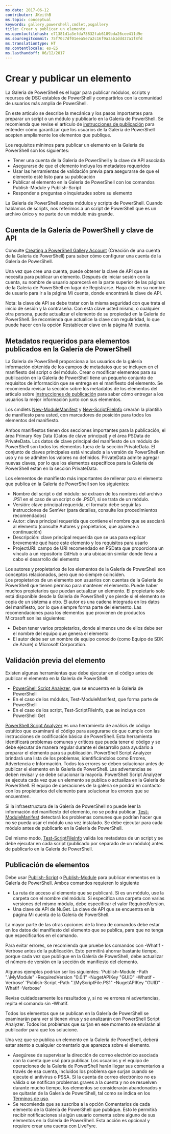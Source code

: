 ```yaml
---
ms.date: 2017-06-12
contributor: JKeithB
ms.topic: conceptual
keywords: gallery,powershell,cmdlet,psgallery
title: Crear y publicar un elemento
ms.openlocfilehash: e71381d1a3efda73832fab6189bda26cee411d9e
ms.sourcegitcommit: 75f70c7df01eea5e7a2c16f9a3ab1dd437a1f8fd
ms.translationtype: HT
ms.contentlocale: es-ES
ms.lasthandoff: 06/12/2017
---
```

# <a name="creating-and-publishing-an-item"></a>Crear y publicar un elemento 
La Galería de PowerShell es el lugar para publicar módulos, scripts y recursos de DSC estables de PowerShell y compartirlos con la comunidad de usuarios más amplia de PowerShell.    

En este artículo se describe la mecánica y los pasos importantes para preparar un script o un módulo y publicarlo en la Galería de PowerShell.
Se recomienda que revise el artículo de [instrucciones de publicación](https://msdn.microsoft.com/en-us/powershell/gallery/psgallery/psgallery-PublishingGuidelines) para entender cómo garantizar que los usuarios de la Galería de PowerShell acepten ampliamente los elementos que publique. 

Los requisitos mínimos para publicar un elemento en la Galería de PowerShell son los siguientes:

* Tener una cuenta de la Galería de PowerShell y la clave de API asociada
* Asegurarse de que el elemento incluya los metadatos requeridos
* Usar las herramientas de validación previa para asegurarse de que el elemento esté listo para su publicación
* Publicar el elemento en la Galería de PowerShell con los comandos Publish-Module y Publish-Script
* Responder a preguntas o inquietudes sobre su elemento
 
La Galería de PowerShell acepta módulos y scripts de PowerShell. Cuando hablamos de scripts, nos referimos a un script de PowerShell que es un archivo único y no parte de un módulo más grande. 

## <a name="powershell-gallery-account-and-api-key"></a>Cuenta de la Galería de PowerShell y clave de API
Consulte [Creating a PowerShell Gallery Account](https://msdn.microsoft.com/en-us/powershell/gallery/psgallery/psgallery_creating_an_account) (Creación de una cuenta de la Galería de PowerShell) para saber cómo configurar una cuenta de la Galería de PowerShell. 

Una vez que cree una cuenta, puede obtener la clave de API que se necesita para publicar un elemento.
Después de iniciar sesión con la cuenta, su nombre de usuario aparecerá en la parte superior de las páginas de la Galería de PowerShell en lugar de Registrarse. Haga clic en su nombre de usuario para ir a la página Mi cuenta, donde encontrará la clave de API. 

Nota: la clave de API se debe tratar con la misma seguridad con que trata el inicio de sesión y la contraseña. Con esta clave usted mismo, o cualquier otra persona, puede actualizar el elemento de su propiedad en la Galería de PowerShell. Se recomienda que actualice la clave con regularidad, lo que puede hacer con la opción Restablecer clave en la página Mi cuenta.

## <a name="required-metadata-for-items-published-to-the-powershell-gallery"></a>Metadatos requeridos para elementos publicados en la Galería de PowerShell

La Galería de PowerShell proporciona a los usuarios de la galería información obtenida de los campos de metadatos que se incluyen en el manifiesto del script o del módulo.
Crear o modificar elementos para su publicación en la Galería de PowerShell tiene un pequeño conjunto de requisitos de información que se entrega en el manifiesto del elemento. Se recomienda revisar la sección sobre los metadatos de los elementos del artículo sobre [instrucciones de publicación](https://msdn.microsoft.com/en-us/powershell/gallery/psgallery/psgallery-PublishingGuidelines) para saber cómo entregar a los usuarios la mejor información junto con sus elementos. 

Los cmdlets [New-ModuleManifest](https://msdn.microsoft.com/en-us/powershell/gallery/psget/module/ModuleManifest-Reference) y [New-ScriptFileInfo](https://msdn.microsoft.com/en-us/powershell/gallery/psget/script/psget_new-scriptfileinfo) crearán la plantilla de manifiesto para usted, con marcadores de posición para todos los elementos del manifiesto. 

Ambos manifiestos tienen dos secciones importantes para la publicación, el área Primary Key Data (Datos de clave principal) y el área PSData de PrivateData. Los datos de clave principal del manifiesto de un módulo de PowerShell son todos los elementos fuera de la sección PrivateData. El conjunto de claves principales está vinculado a la versión de PowerShell en uso y no se admiten los valores no definidos. PrivateData admite agregar nuevas claves, por lo que los elementos específicos para la Galería de PowerShell están en la sección PrivateData.


Los elementos de manifiesto más importantes de rellenar para el elemento que publica en la Galería de PowerShell son los siguientes:  

* Nombre del script o del módulo: se extraen de los nombres del archivo .PS1 en el caso de un script o de .PSD1, si se trata de un módulo.
* Versión: clave principal requerida, el formato debe seguir las instrucciones de SemVer (para detalles, consulte los procedimientos recomendados)
* Autor: clave principal requerida que contiene el nombre que se asociará al elemento (consulte Autores y propietarios, que aparece a continuación)
* Descripción: clave principal requerida que se usa para explicar brevemente qué hace este elemento y los requisitos para usarlo
* ProjectURI: campo de URI recomendado en PSData que proporciona un vínculo a un repositorio GitHub o una ubicación similar donde lleva a cabo el desarrollo del elemento

Los autores y propietarios de los elementos de la Galería de PowerShell son conceptos relacionados, pero que no siempre coinciden.  
Los propietarios de un elemento son usuarios con cuentas de la Galería de PowerShell que tienen permiso para mantener el elemento. Puede haber muchos propietarios que puedan actualizar un elemento. El propietario solo está disponible desde la Galería de PowerShell y se pierde si el elemento se copia de un sistema a otro. El autor es una cadena integrada en los datos del manifiesto, por lo que siempre forma parte del elemento. Las recomendaciones para los elementos que provienen de productos Microsoft son las siguientes:

* Deben tener varios propietarios, donde al menos uno de ellos debe ser el nombre del equipo que genera el elemento 
* El autor debe ser un nombre de equipo conocido (como Equipo de SDK de Azure) o Microsoft Corporation.


## <a name="pre-validate-your-item"></a>Validación previa del elemento

Existen algunas herramientas que debe ejecutar en el código antes de publicar el elemento en la Galería de PowerShell:

* [PowerShell Script Analyzer](https://www.powershellgallery.com/packages/PSScriptAnalyzer/), que se encuentra en la Galería de PowerShell
* En el caso de los módulos, Test-ModuleManifest, que forma parte de PowerShell
* En el caso de los script, Test-ScriptFileInfo, que se incluye con PowerShell Get

[PowerShell Script Analyzer](https://www.powershellgallery.com/packages/PSScriptAnalyzer/) es una herramienta de análisis de código estático que examinará el código para asegurarse de que cumple con las instrucciones de codificación básica de PowerShell. Esta herramienta identificará problemas comunes y críticos que pueda tener el código y se debe ejecutar de manera regular durante el desarrollo para ayudarlo a preparar el elemento para su publicación. PowerShell Script Analyzer brindará una lista de los problemas, identificándolos como Errores, Advertencia e Información. Todos los errores se deben solucionar antes de publicar el elemento en la Galería de PowerShell. Las advertencias se deben revisar y se debe solucionar la mayoría.
PowerShell Script Analyzer se ejecuta cada vez que un elemento se publica o actualiza en la Galería de PowerShell. El equipo de operaciones de la galería se pondrá en contacto con los propietarios del elemento para solucionar los errores que se encuentren. 

Si la infraestructura de la Galería de PowerShell no puede leer la información del manifiesto del elemento, no se podrá publicar. 
[Test-ModuleManifest](https://msdn.microsoft.com/en-us/powershell/reference/5.1/microsoft.powershell.core/test-modulemanifest) detectará los problemas comunes que podrían hacer que no se pueda usar el módulo una vez instalado. Se debe ejecutar para cada módulo antes de publicarlo en la Galería de PowerShell. 

Del mismo modo, [Test-ScriptFileInfo](https://msdn.microsoft.com/en-us/powershell/gallery/psget/script/psget_test-scriptfileinfo) valida los metadatos de un script y se debe ejecutar en cada script (publicado por separado de un módulo) antes de publicarlo en la Galería de PowerShell. 


## <a name="publishing-items"></a>Publicación de elementos

Debe usar [Publish-Script](https://msdn.microsoft.com/en-us/powershell/gallery/psget/script/psget_publish-script) o [Publish-Module](https://msdn.microsoft.com/en-us/powershell/gallery/psget/module/psget_publish-module) para publicar elementos en la Galería de PowerShell.
Ambos comandos requieren lo siguiente 

* La ruta de acceso al elemento que se publicará. Si es un módulo, use la carpeta con el nombre del módulo. Si especifica una carpeta con varias versiones del mismo módulo, debe especificar el valor RequiredVersion.
* Una clave de API de NuGet. La clave de API que se encuentra en la página Mi cuenta de la Galería de PowerShell.

La mayor parte de las otras opciones de la línea de comandos debe estar en los datos del manifiesto del elemento que se publica, para que no tenga que especificarlos en el comando. 

Para evitar errores, se recomienda que pruebe los comandos con -Whatif -Verbose antes de la publicación. Esto permitirá ahorrar bastante tiempo, porque cada vez que publique en la Galería de PowerShell, debe actualizar el número de versión en la sección de manifiesto del elemento. 

Algunos ejemplos podrían ser los siguientes: 'Publish-Module -Path ".\MyModule" -RequiredVersion "0.0.1" -NugetAPIKey "GUID" -Whatif -Verbose' 'Publish-Script -Path ".\MyScriptFile.PS1" -NugetAPIKey "GUID" -Whatif -Verbose'

Revise cuidadosamente los resultados y, si no ve errores ni advertencias, repita el comando sin -Whatif.

Todos los elementos que se publican en la Galería de PowerShell se examinarán para ver si tienen virus y se analizarán con PowerShell Script Analyzer. Todos los problemas que surjan en ese momento se enviarán al publicador para que los solucione.  

Una vez que se publica un elemento en la Galería de PowerShell, deberá estar atento a cualquier comentario que aparezca sobre el elemento.

* Asegúrese de supervisar la dirección de correo electrónico asociada con la cuenta que usó para publicar.
Los usuarios y el equipo de operaciones de la Galería de PowerShell harán llegar sus comentarios a través de esa cuenta, incluidos los problema que surjan cuando se ejecute el antivirus o PSSA.
Si la cuenta de correo electrónico no es válida o se notifican problemas graves a la cuenta y no se resuelven durante mucho tiempo, los elementos se considerarán abandonados y se quitarán de la Galería de PowerShell, tal como se indica en los [Términos de uso](https://www.powershellgallery.com/policies/Terms).  
* Se recomienda que se suscriba a la opción Comentarios de cada elemento de la Galería de PowerShell que publique. Esto le permitirá recibir notificaciones si algún usuario comenta sobre alguno de sus elementos en la Galería de PowerShell. Esta acción es opcional y requiere crear una cuenta con LiveFyre.     

